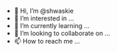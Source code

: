 - 👋 Hi, I’m @shwaskie
- 👀 I’m interested in ...
- 🌱 I’m currently learning ...
- 💞️ I’m looking to collaborate on ...
- 📫 How to reach me ...

<!---
shwaskie/shwaskie is a ✨ special ✨ repository because its `README.md` (this file) appears on your GitHub profile.
You can click the Preview link to take a look at your changes.
--->
